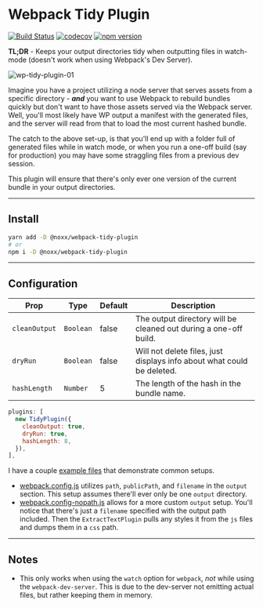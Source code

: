 # Webpack Tidy Plugin

[![Build Status](https://travis-ci.org/the0neWhoKnocks/webpack-tidy-plugin.svg?branch=master)](https://travis-ci.org/the0neWhoKnocks/webpack-tidy-plugin)
[![codecov](https://codecov.io/gh/the0neWhoKnocks/webpack-tidy-plugin/branch/master/graph/badge.svg)](https://codecov.io/gh/the0neWhoKnocks/webpack-tidy-plugin)
[![npm version](https://badge.fury.io/js/%40noxx%2Fwebpack-tidy-plugin.svg?cb=1)](https://badge.fury.io/js/%40noxx%2Fwebpack-tidy-plugin)

**TL;DR** - Keeps your output directories tidy when outputting files in
watch-mode (doesn't work when using Webpack's Dev Server).

![wp-tidy-plugin-01](https://user-images.githubusercontent.com/344140/36881882-82d68602-1d85-11e8-8989-170c5b3f1ed9.gif)

Imagine you have a project utilizing a node server that serves assets from a
specific directory - **_and_** you want to use Webpack to rebuild bundles quickly
but don't want to have those assets served via the Webpack server. Well, you'll
most likely have WP output a manifest with the generated files, and the server
will read from that to load the most current hashed bundle.

The catch to the above set-up, is that you'll end up with a folder full of
generated files while in watch mode, or when you run a one-off build (say for
production) you may have some straggling files from a previous dev session.

This plugin will ensure that there's only ever one version of the current bundle
in your output directories.

---

## Install

```sh
yarn add -D @noxx/webpack-tidy-plugin
# or
npm i -D @noxx/webpack-tidy-plugin
```

---

## Configuration

| Prop         | Type      | Default | Description |
| ------------ | --------- | ------- | ----------- |
| `cleanOutput` | `Boolean` | false | The output directory will be cleaned out during a one-off build. |
| `dryRun` | `Boolean` | false | Will not delete files, just displays info about what could be deleted. |
| `hashLength` | `Number` | 5 | The length of the hash in the bundle name. |

```js
plugins: [
  new TidyPlugin({
    cleanOutput: true,
    dryRun: true,
    hashLength: 8,
  }),
],
```

I have a couple [example files](./example) that demonstrate common setups.
- [webpack.config.js](./example/webpack.config.js) utilizes `path`, `publicPath`,
  and `filename` in the `output` section. This setup assumes there'll ever only
  be one `output` directory.
- [webpack.config-nopath.js](./example/webpack.config-nopath.js) allows for a
  more custom `output` setup. You'll notice that there's just a `filename`
  specified with the output path included. Then the `ExtractTextPlugin` pulls
  any styles it from the `js` files and dumps them in a `css` path.

---

## Notes

- This only works when using the `watch` option for `webpack`, _not_
while using the `webpack-dev-server`. This is due to the dev-server not
emitting actual files, but rather keeping them in memory.
